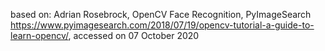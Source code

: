 based on:
Adrian Rosebrock, OpenCV Face Recognition, PyImageSearch
https://www.pyimagesearch.com/2018/07/19/opencv-tutorial-a-guide-to-learn-opencv/,
accessed on 07 October 2020
